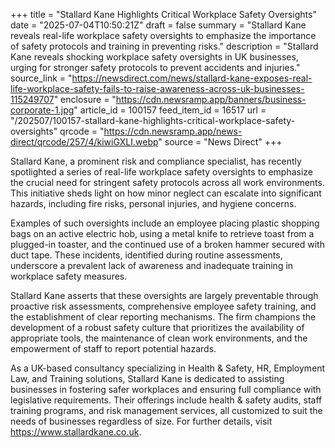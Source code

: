 +++
title = "Stallard Kane Highlights Critical Workplace Safety Oversights"
date = "2025-07-04T10:50:21Z"
draft = false
summary = "Stallard Kane reveals real-life workplace safety oversights to emphasize the importance of safety protocols and training in preventing risks."
description = "Stallard Kane reveals shocking workplace safety oversights in UK businesses, urging for stronger safety protocols to prevent accidents and injuries."
source_link = "https://newsdirect.com/news/stallard-kane-exposes-real-life-workplace-safety-fails-to-raise-awareness-across-uk-businesses-115249707"
enclosure = "https://cdn.newsramp.app/banners/business-corporate-1.jpg"
article_id = 100157
feed_item_id = 16517
url = "/202507/100157-stallard-kane-highlights-critical-workplace-safety-oversights"
qrcode = "https://cdn.newsramp.app/news-direct/qrcode/257/4/kiwiGXLI.webp"
source = "News Direct"
+++

<p>Stallard Kane, a prominent risk and compliance specialist, has recently spotlighted a series of real-life workplace safety oversights to emphasize the crucial need for stringent safety protocols across all work environments. This initiative sheds light on how minor neglect can escalate into significant hazards, including fire risks, personal injuries, and hygiene concerns.</p><p>Examples of such oversights include an employee placing plastic shopping bags on an active electric hob, using a metal knife to retrieve toast from a plugged-in toaster, and the continued use of a broken hammer secured with duct tape. These incidents, identified during routine assessments, underscore a prevalent lack of awareness and inadequate training in workplace safety measures.</p><p>Stallard Kane asserts that these oversights are largely preventable through proactive risk assessments, comprehensive employee safety training, and the establishment of clear reporting mechanisms. The firm champions the development of a robust safety culture that prioritizes the availability of appropriate tools, the maintenance of clean work environments, and the empowerment of staff to report potential hazards.</p><p>As a UK-based consultancy specializing in Health & Safety, HR, Employment Law, and Training solutions, Stallard Kane is dedicated to assisting businesses in fostering safer workplaces and ensuring full compliance with legislative requirements. Their offerings include health & safety audits, staff training programs, and risk management services, all customized to suit the needs of businesses regardless of size. For further details, visit <a href='https://www.stallardkane.co.uk' rel='nofollow' target='_blank'>https://www.stallardkane.co.uk</a>.</p>